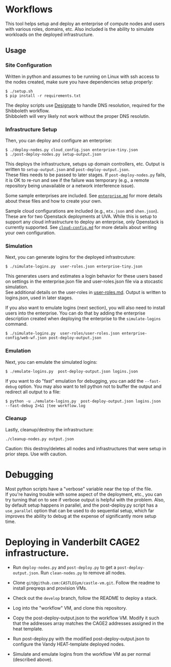# Workflows 

This tool helps setup and deploy an enterprise of compute nodes and users with various roles, domains, etc.
Also included is the ability to simulate workloads on the deployed infrastructure.

## Usage


### Site Configuration

Written in python and assumes to be running on Linux with ssh access to the nodes created, make sure you have dependencies setup properly:

```
$ ./setup.sh
$ pip install -r requirements.txt
```

The deploy scripts use [Designate](https://docs.openstack.org/designate/latest/) to handle DNS resolution, required for the Shibboleth workflow.  
Shibboleth will very likely not work without the proper DNS resolutin.


### Infrastructure Setup

Then, you can deploy and configure an enterprise:

```
$ ./deploy-nodes.py cloud_config.json enterprise-tiny.json
$ ./post-deploy-nodes.py setup-output.json
```


This deploys the infrastructure, setups up domain controllers, etc.  Output is written to `setup-output.json` and `post-deploy-output.json`.  
These files needs to be passed to later stages.
If `post-deploy-nodes.py` fails,  it is OK to re-run and see if the failure was temporary (e.g., a remote repository being unavailable or a network interference issue).

Some sample enterprises are included.  See [`enterprise.md`](./enterprise/enterprise.md) for more details about these
files and how to create your own.

Sample cloud configurations are included (e.g., `mtx.json` and `shen.json`).  These are for
two Openstack deployments at UVA.  While this is setup to support any cloud infrastructure to deploy an enterprise,
only Openstack is currently supported.  See [`cloud-config.md`](./cloud-config/cloud-config.md) for more details about writing
your own configuration.

### Simulation

Next, you can generate logins for the deployed infrastrcuture:

```
$ ./simulate-logins.py  user-roles.json enterprise-tiny.json
```

This generates users and estimates a login behavior for these users based on settings in the enterprise.json file
and user-roles.json file via a stocastic simulation.  
See additional details on the user-roles in [user-roles.md](./user-roles/user-roles.md).
Output is written to logins.json, used in later stages.

If you also want to emulate logins (next section), you will also need to install users into the enterprise.  You can do that by adding the enterprise description created when deploying the enterprise to the `simulate-logins` command.

```
$ ./simulate-logins.py  user-roles/user-roles.json enterprise-config/web-wf.json post-deploy-output.json
```


### Emulation

Next, you can emulate the simulated logins:

```
$ ./emulate-logins.py  post-deploy-output.json logins.json 
```

If you want to do "fast" emulation for debugging, you can add the ``--fast-debug`` option.  You may also want to tell python not to buffer the output and redirect all output to a file:

```
$ python -u ./emulate-logins.py  post-deploy-output.json logins.json  --fast-debug 2>&1 |tee workflow.log
```



### Cleanup

Lastly, cleanup/destroy the infrastructure:

```
./cleanup-nodes.py output.json
```

Caution:  this destroy/deletes all nodes and infrastructures that were setup in prior steps.  Use with caution.


# Debugging

Most python scripts have a "verbose" variable near the top of the file.  
If you're having trouble with some aspect of the deployment, etc., you can try turning that on to see if verbose output 
is helpful with the problem.  Also, by default setup happens in parallel, and the post-deploy.py script has a `use_parallel`
option that can be used to do sequential setup, which far improves the ability to debug at the expense of significantly more
setup time.


# Deploying in Vanderbilt CAGE2 infrastructure.

* Run `deploy-nodes.py` and `post-deploy.py` to get a `post-deploy-output.json`.  Run `clean-nodes.py` to remove all nodes.

* Clone `git@github.com:CASTLEGym/castle-vm.git`.  Follow the readme to install preqreqs and provision VMs.  

* Check out the `develop` branch, follow the README to deploy a stack.

* Log into the "workflow" VM, and clone this repository.

* Copy the post-deploy-output.json to the workflow VM.  Modify it such that the addresses array matches the CAGE2 addresses assigned in the heat template.

* Run post-deploy.py with the modified post-deploy-output.json to configure the Vandy HEAT-template deployed nodes.  

* Simulate and emulate logins from the workflow VM as per normal (described above).
